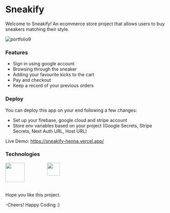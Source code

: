 <h1>Sneakify</h1>
Welcome to Sneakify! An ecommerce store project that allows users to buy sneakers matching their style. 


![portfolio9](https://user-images.githubusercontent.com/66684807/236599375-fa64c664-1f0a-42f9-8a8a-8aef34339445.png)

<h3>
Features
</h3>
<ul>
  <li> Sign in using google account</li>
  <li>Browsing through the sneaker </li>
  <li>Adding your favourite kicks to the cart</li>
  <li>Pay and checkout</li>
  <li>Keep a record of your previous orders</li>
</ul>

<h3>
Deploy
</h3>

You can deploy this app on your end following a few changes:
- Set up your firebase, google cloud and stripe account
- Store env variables based on your project (Google Secrets, Stripe Secrets, Next Auth URL, Host URL)

Live Demo: https://sneakify-henna.vercel.app/

<h3>Technologies</h3>
<div style="display: flex;">
  <img src="https://user-images.githubusercontent.com/66684807/236600372-9c034e36-a9dd-4f94-a257-3fa5b70f38bc.png" width="60" style="margin-right: 10px;">
  <img src="https://user-images.githubusercontent.com/66684807/236600391-337d029c-2a69-4b82-9b1b-1b58c9b65972.png" width="10" style="margin-right: 10px;">
  <img src="https://user-images.githubusercontent.com/66684807/236600415-cec0bc8e-3b7c-4db3-b01a-52bff7411c0c.png" width="10" style="margin-right: 10px;">
  <img src="https://user-images.githubusercontent.com/66684807/236600433-ecb8cd60-a839-4b79-be1c-84135b2d9237.png" width="10" style="margin-right: 10px;">
  <img src="https://user-images.githubusercontent.com/66684807/236600450-a9b83572-c118-4915-89e0-2e043cc66e95.png" width="40">
</div>


<br>

Hope you like this project.
  
-Cheers! Happy Coding :)
